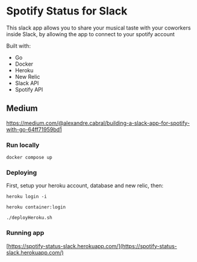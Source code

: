 # Spotify Status for Slack
This slack app allows you to share your musical taste with your coworkers inside Slack, by allowing the app to connect to your spotify account

Built with:
- Go
- Docker
- Heroku
- New Relic
- Slack API
- Spotify API

## Medium
https://medium.com/@alexandre.cabral/building-a-slack-app-for-spotify-with-go-64ff71959bd1

### Run locally
`docker compose up`

### Deploying
First, setup your heroku account, database and new relic, then:
```
heroku login -i

heroku container:login

./deployHeroku.sh
```

### Running app
[https://spotify-status-slack.herokuapp.com/](https://spotify-status-slack.herokuapp.com/)
